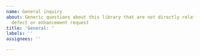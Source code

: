 ```yaml
---
name: General inquiry
about: Generic questions about this library that are not directly related to a reproducible
  defect or enhancement request
title: 'General: '
labels: ''
assignees: ''

---
```



